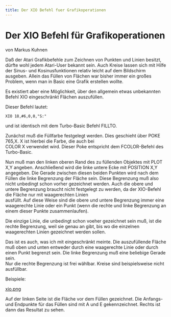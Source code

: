 ```yaml
---
title: Der XIO Befehl fuer Grafikoperationen
---
```

# Der XIO Befehl für Grafikoperationen  
  
von Markus Kuhnen  
  
Daß der Atari Grafikbefehle zum Zeichnen von Punkten und Linien besitzt, dürfte wohl jedem Atari-User bekannt sein. Auch Kreise lassen sich mit Hilfe der Sinus- und Kosinusfunktionen relativ leicht auf dem Bildschirm ausgeben. Allein das Füllen von Flächen war bisher immer ein großes Problem, wenn man in Basic eine Grafik erstellen wollte.  
  
Es existiert aber eine Möglichkeit, über den allgemein etwas unbekannten Befehl XIO eingeschränkt Flächen auszufüllen.  
  
Dieser Befehl lautet:  
```
XIO 18,#6,0,0,"S:"
```
und ist identisch mit dem Turbo-Basic Befehl FILLTO.  
  
Zunächst muß die Füllfarbe festgelegt werden. Dies geschieht über POKE 765,X. X ist hierbei die Farbe, die auch bei  
COLOR X verwendet wird. Dieser Poke entspricht dem FCOLOR-Befehl des Turbo-Basic.  
  
Nun muß man den linken oberen Rand des zu füllenden Objektes mit PLOT X,Y angeben. Anschließend wird die linke untere Ecke mit POSITION X,Y angegeben. Die Gerade zwischen diesen beiden Punkten wird nach dem Füllen die linke Begrenzung der Fläche sein. Diese Begrenzung muß also nicht unbedingt schon vorher gezeichnet werden. Auch die obere und untere Begrenzung braucht nicht festgelegt zu werden, da der XIO-Befehl die Fläche nur mit waagerechten Linien  
ausfüllt. Auf diese Weise sind die obere und untere Begrenzung immer eine waagerechte Linie oder ein Punkt (wenn die rechte und linke Begrenzung an einem dieser Punkte zusammenlaufen).  
  
Die einzige Linie, die unbedingt schon voeher gezeichnet sein muß, ist die rechte Begrenzung, weil sie genau an gibt, bis wo die einzelnen waagerechten Linien gezeichnet werden sollen.  
  
Das ist es auch, was ich mit eingeschränkt meinte. Die auszufüllende Fläche muß oben und unten entweder durch eine waagerechte Linie oder durch einen Punkt begrenzt sein. Die linke Begrenzung muß eine beliebige Gerade sein.  
Nur die rechte Begrenzung ist frei wählbar. Kreise sind beispielsweise nicht ausfüllbar.  
  
Beispiele:  
  
[xio.png](attachments/xio.png)  
  
Auf der linken Seite ist die Fläche vor dem Füllen gezeichnet. Die Anfangs- und Endpunkte für das Füllen sind mit A und E gekennzeichnet. Rechts ist dann das Resultat zu sehen.  
  
